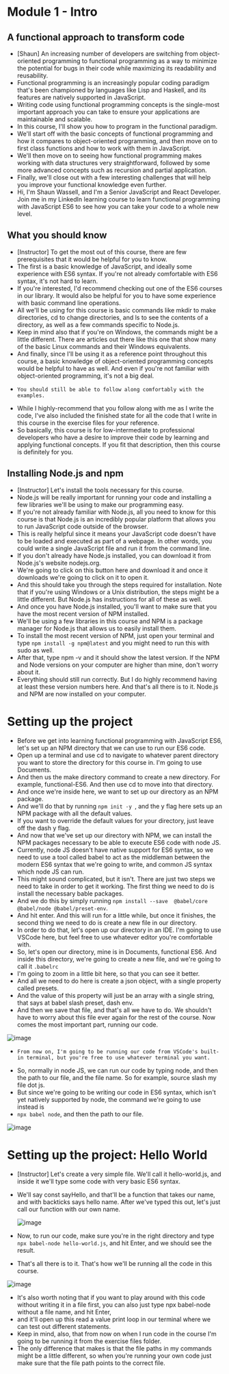 # Module 1 - Intro

## A functional approach to transform code

- [Shaun] An increasing number of developers are switching from object-oriented programming to functional programming as a way to minimize the potential for bugs in their code while maximizing its readability and reusability.
-  Functional programming is an increasingly popular coding paradigm that's been championed by languages like Lisp and Haskell, and its features are natively supported in JavaScript.
-   Writing code using functional programming concepts is the single-most important approach you can take to ensure your applications are maintainable and scalable.
-   In this course, I'll show you how to program in the functional paradigm.
-   We'll start off with the basic concepts of functional programming and how it compares to object-oriented programming, and then move on to first class functions and how to work with them in JavaScript.
-   We'll then move on to seeing how functional programming makes working with data structures very straightforward, followed by some more advanced concepts such as recursion and partial application.
-   Finally, we'll close out with a few interesting challenges that will help you improve your functional knowledge even further.
-    Hi, I'm Shaun Wassell, and I'm a Senior JavaScript and React Developer. Join me in my LinkedIn learning course to learn functional programming with JavaScript ES6 to see how you can take your code to a whole new level.

##  What you should know

- [Instructor] To get the most out of this course, there are few prerequisites that it would be helpful for you to know.
-  The first is a basic knowledge of JavaScript, and ideally some experience with ES6 syntax. If you're not already comfortable with ES6 syntax, it's not hard to learn.
-   If you're interested, I'd recommend checking out one of the ES6 courses in our library. It would also be helpful for you to have some experience with basic command line operations.
-   All we'll be using for this course is basic commands like mkdir to make directories, cd to change directories, and ls to see the contents of a directory, as well as a few commands specific to Node.js.
-    Keep in mind also that if you're on Windows, the commands might be a little different. There are articles out there like this one that show many of the basic Linux commands and their Windows equivalents.
-    And finally, since I'll be using it as a reference point throughout this course, a basic knowledge of object-oriented programming concepts would be helpful to have as well. And even if you're not familiar with object-oriented programming, it's not a big deal.
-     You should still be able to follow along comfortably with the examples.
- While I highly-recommend that you follow along with me as I write the code, I've also included the finished state for all the code that I write in this course in the exercise files for your reference.
- So basically, this course is for low-intermediate to professional developers who have a desire to improve their code by learning and applying functional concepts. If you fit that description, then this course is definitely for you.

## Installing Node.js and npm

- [Instructor] Let's install the tools necessary for this course.
- Node.js will be really important for running your code and installing a few libraries we'll be using to make our programming easy.
-  If you're not already familiar with Node.js, all you need to know for this course is that Node.js is an incredibly popular platform that allows you to run JavaScript code outside of the browser.
-  This is really helpful since it means your JavaScript code doesn't have to be loaded and executed as part of a webpage. In other words, you could write a single JavaScript file and run it from the command line.
-   If you don't already have Node.js installed, you can download it from Node.js's website nodejs.org.
-   We're going to click on this button here and download it and once it downloads we're going to click on it to open it.
-   And this should take you through the steps required for installation. Note that if you're using Windows or a Unix distribution, the steps might be a little different. But Node.js has instructions for all of these as well.
-    And once you have Node.js installed, you'll want to make sure that you have the most recent version of NPM installed.
-    We'll be using a few libraries in this course and NPM is a package manager for Node.js that allows us to easily install them.
-    To install the most recent version of NPM, just open your terminal and type `npm install -g npm@latest` and you might need to run this with sudo as well.
-    After that, type npm -v and it should show the latest version. If the NPM and Node versions on your computer are higher than mine, don't worry about it.
-    Everything should still run correctly. But I do highly recommend having at least these version numbers here. And that's all there is to it. Node.js and NPM are now installed on your computer.

# Setting up the project

- Before we get into learning functional programming with JavaScript ES6, let's set up an NPM directory that we can use to run our ES6 code.
- Open up a terminal and use cd to navigate to whatever parent directory you want to store the directory for this course in. I'm going to use Documents.
- And then us the make directory command to create a new directory. For example, functional-ES6. And then use cd to move into that directory.
- And once we're inside here, we want to set up our directory as an NPM package.
-  And we'll do that by running `npm init -y `, and the y flag here sets up an NPM package with all the default values.
-   If you want to override the default values for your directory, just leave off the dash y flag.
-   And now that we've set up our directory with NPM, we can install the NPM packages necessary to be able to execute ES6 code with node JS.
-   Currently, node JS doesn't have native support for ES6 syntax, so we need to use a tool called babel to act as the middleman between the modern ES6 syntax that we're going to write, and common JS syntax which node JS can run.
-   This might sound complicated, but it isn't. There are just two steps we need to take in order to get it working. The first thing we need to do is install the necessary bable packages.
-    And we do this by simply running `npm install --save  @babel/core @babel/node @babel/preset-env`.
-    And hit enter. And this will run for a little while, but once it finishes, the second thing we need to do is create a new file in our directory.
-    In order to do that, let's open up our directory in an IDE. I'm going to use VSCode here, but feel free to use whatever editor you're comfortable with.
-    So, let's open our directory, mine is in Documents, functional ES6. And inside this directory, we're going to create a new file, and we're going to call it `.babelrc`
-    I'm going to zoom in a little bit here, so that you can see it better.
-    And all we need to do here is create a json object, with a single property called presets.
-    And the value of this property will just be an array with a single string, that says at babel slash preset, dash env.
-    And then we save that file, and that's all we have to do. We shouldn't have to worry about this file ever again for the rest of the course. Now comes the most important part, running our code.

![image](https://github.com/jordi-fontan/AdvancedJavascript/assets/63612112/2edd87de-b032-4e6f-912b-12b21cb1f775)

  
-     From now on, I'm going to be running our code from VSCode's built-in terminal, but you're free to use whatever terminal you want.
- So, normally in node JS, we can run our code by typing node, and then the path to our file, and the file name. So for example, source slash my file dot js.
- But since we're going to be writing our code in ES6 syntax, which isn't yet natively supported by node, the command we're going to use instead is
- `npx babel node`, and then the path to our file.

![image](https://github.com/jordi-fontan/AdvancedJavascript/assets/63612112/88602319-71d6-4e4e-ab5f-41a817cdb89f)


# Setting up the project: Hello World

- [Instructor] Let's create a very simple file. We'll call it hello-world.js, and inside it we'll type some code with very basic ES6 syntax.
- We'll say const sayHello, and that'll be a function that takes our name, and with backticks says hello name. After we've typed this out, let's just call our function with our own name.

  ![image](https://github.com/jordi-fontan/AdvancedJavascript/assets/63612112/0fbdeb40-7202-471d-a0d2-a384a207933e)

- Now, to run our code, make sure you're in the right directory and type `npx babel-node hello-world.js`, and hit Enter, and we should see the result.
- That's all there is to it. That's how we'll be running all the code in this course.

![image](https://github.com/jordi-fontan/AdvancedJavascript/assets/63612112/ae996a8d-9a32-4565-a4cc-2bf695179336)

  
- It's also worth noting that if you want to play around with this code without writing it in a file first, you can also just type npx babel-node without a file name, and hit Enter,
-  and it'll open up this read a value print loop in our terminal where we can test out different statements.
-  Keep in mind, also, that from now on when I run code in the course I'm going to be running it from the exercise files folder.
-  The only difference that makes is that the file paths in my commands might be a little different, so when you're running your own code just make sure that the file path points to the correct file.


  
